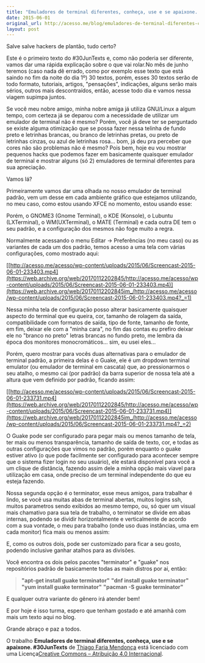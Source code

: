 ```yaml
---
title: "Emuladores de terminal diferentes, conheça, use e se apaixone. #30JunTexts"
date: 2015-06-01
original_url: http://acesso.me/blog/emuladores-de-terminal-diferentes-conheca-use-e-se-apaixone-30juntexts/
layout: post
---
```


Salve salve hackers de plantão, tudo certo?

Este é o primeiro texto do #30JunTexts e, como não poderia ser diferente, vamos dar uma rápida explicação sobre o que vai rolar.No mês de junho teremos (caso nada dê errado, como por exemplo esse texto que está saindo no fim da noite do dia 1º) 30 textos, porém, esses 30 textos serão de todo formato, tutoriais, artigos, "pensações", indicações, alguns serão mais sérios, outros mais descontraídos, então, acesse todo dia e vamos nessa viagem supimpa juntos.

Se você meu nobre amigo, minha nobre amiga já utiliza GNU/Linux a algum tempo, com certeza já se deparou com a necessidade de utilizar um emulador de terminal não é mesmo? Porém, você já deve ter se perguntado se existe alguma otimização que se possa fazer nessa telinha de fundo preto e letrinhas brancas, ou branco de letrinhas pretas, ou preto de letrinhas cinzas, ou azul de letrinhas rosa... bom, já deu pra perceber que cores não são problemas não é mesmo? Pois bem, hoje eu vou mostrar pequenos hacks que podemos fazer em basicamente quaisquer emulador de terminal e mostrar alguns (só 2) emuladores de terminal diferentes para sua apreciação.

Vamos lá?

Primeiramente vamos dar uma olhada no nosso emulador de terminal padrão, vem um desse em cada ambiente gráfico que estejamos utilizando, no meu caso, como estou usando XFCE no momento, estou usando esse:

Porém, o GNOME3 (Gnome Terminal), o KDE (Konsole), o Lubuntu (LXTerminal), o WM(UXTerminal), o MATE (Terminal) e cada outra DE tem o seu padrão, e a configuração dos mesmos não foge muito a regra.

Normalmente acessando o menu Editar -> Preferências (no meu caso) ou as variantes de cada um dos padrão, temos acesso a uma tela com várias configurações, como mostrado aqui:

[[http://acesso.me/acesso/wp-content/uploads/2015/06/Screencast-2015-06-01-233403.mp4](https://web.archive.org/web/20170112202845/http://acesso.me/acesso/wp-content/uploads/2015/06/Screencast-2015-06-01-233403.mp4)](https://web.archive.org/web/20170112202845im_/http://acesso.me/acesso/wp-content/uploads/2015/06/Screencast-2015-06-01-233403.mp4?_=1)

Nessa minha tela de configuração posso alterar basicamente quaisquer aspecto do terminal que eu queira, cor, tamanho de rolagem da saída, compatibilidade com formatos de saída, tipo de fonte, tamanho de fonte, em fim, deixar ele com a "minha cara", no fim das contas eu prefiro deixar ele no "branco no preto" letras brancas no fundo preto, me lembra da época dos monitores monocromáticos... sim, eu usei eles...

Porém, quero mostrar para vocês duas alternativas para o emulador de terminal padrão, a primeira delas é o Guake, ele é um dropdown terminal emulator (ou emulador de terminal em cascata) que, ao pressionarmos o seu atalho, o mesmo cai (por padrão) da barra superior de nossa tela até a altura que vem definido por padrão, ficando assim:

[[http://acesso.me/acesso/wp-content/uploads/2015/06/Screencast-2015-06-01-233731.mp4](https://web.archive.org/web/20170112202845/http://acesso.me/acesso/wp-content/uploads/2015/06/Screencast-2015-06-01-233731.mp4)](https://web.archive.org/web/20170112202845im_/http://acesso.me/acesso/wp-content/uploads/2015/06/Screencast-2015-06-01-233731.mp4?_=2)

O Guake pode ser configurado para pegar mais ou menos tamanho de tela, ter mais ou menos transparência, tamanho de saída de texto, cor, e todas as outras configurações que vimos no padrão, porém enquanto o guake estiver ativo (o que pode facilmente ser configurado para acontecer sempre que o sistema fizer login no seu usuário), ele estará disponível para você a um clique de distância, fazendo assim dele a minha opção mais viavel para utilização em casa, onde preciso de um terminal independente do que eu esteja fazendo.

Nossa segunda opção é o terminator, esse meus amigos, para trabalhar é lindo, se você usa muitas abas de terminal abertas, muitos logins ssh, muitos parametros sendo exibidos ao mesmo tempo, ou, só quer um visual mais chamativo para sua tela de trabalho, o terminator se divide em abas internas, podendo se dividir horizontalmente e verticalmente de acordo com a sua vontade, o meu para trabalho (onde uso duas instâncias, uma em cada monitor) fica mais ou menos assim:

E, como os outros dois, pode ser customizado para ficar a seu gosto, podendo inclusive ganhar atalhos para as divisões.

Você encontra os dois pelos pacotes "terminator" e "guake" nos repositórios padrão de basicamente todas as main distros por ai, então:

> **"apt-get install guake terminator"** **"dnf install guake terminator"** **"yum install guake terminator"** **"pacman -S guake terminator"**

E qualquer outra variante do gênero irá atender bem!

E por hoje é isso turma, espero que tenham gostado e até amanhã com mais um texto aqui no blog.

Grande abraço e paz a todos.

O trabalho **Emuladores de terminal diferentes, conheça, use e se apaixone. #30JunTexts** de [Thiago Faria Mendonça](https://web.archive.org/web/20170112202845/http://acesso.me/acesso/) está licenciado com uma Licença[Creative Commons – Atribuição 4.0 Internacional](https://web.archive.org/web/20170112202845/https://creativecommons.org/licenses/by/4.0/).